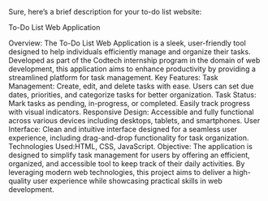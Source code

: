 
Sure, here’s a brief description for your to-do list website:

To-Do List Web Application

Overview: The To-Do List Web Application is a sleek, user-friendly tool designed to help individuals efficiently manage and organize their tasks. 
          Developed as part of the Codtech internship program in the domain of web development, this application aims to enhance productivity by providing a streamlined platform for task management.
Key Features:
Task Management: Create, edit, and delete tasks with ease. Users can set due dates, priorities, and categorize tasks for better organization.
Task Status: Mark tasks as pending, in-progress, or completed. Easily track progress with visual indicators.
Responsive Design: Accessible and fully functional across various devices including desktops, tablets, and smartphones.
User Interface: Clean and intuitive interface designed for a seamless user experience, including drag-and-drop functionality for task organization.
Technologies Used:HTML, CSS, JavaScript.
Objective: The application is designed to simplify task management for users by offering an efficient, organized, and accessible tool to keep track of their daily activities. 
           By leveraging modern web technologies, this project aims to deliver a high-quality user experience while showcasing practical skills in web development.
